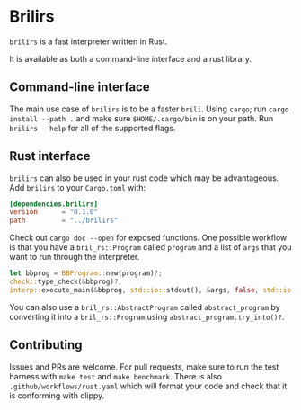 # Brilirs

`brilirs` is a fast interpreter written in Rust.

It is available as both a command-line interface and a rust library.

## Command-line interface

The main use case of `brilirs` is to be a faster `brili`. Using `cargo`; run `cargo install --path .` and make sure `$HOME/.cargo/bin` is on your path. Run `brilirs --help` for all of the supported flags.

## Rust interface

`brilirs` can also be used in your rust code which may be advantageous. Add `brilirs` to your `Cargo.toml` with:

```toml
[dependencies.brilirs]
version      = "0.1.0"
path         = "../brilirs"
```

Check out `cargo doc --open` for exposed functions. One possible workflow is that you have a `bril_rs::Program` called `program` and a list of `args` that you want to run through the interpreter.

```rust
let bbprog = BBProgram::new(program)?;
check::type_check(&bbprog)?;
interp::execute_main(&bbprog, std::io::stdout(), &args, false, std::io::stderr())?;
```

You can also use a `bril_rs::AbstractProgram` called `abstract_program` by converting it into a `bril_rs::Program` using `abstract_program.try_into()?`.

## Contributing

Issues and PRs are welcome. For pull requests, make sure to run the test harness with `make test` and `make benchmark`. There is also `.github/workflows/rust.yaml` which will format your code and check that it is conforming with clippy.

